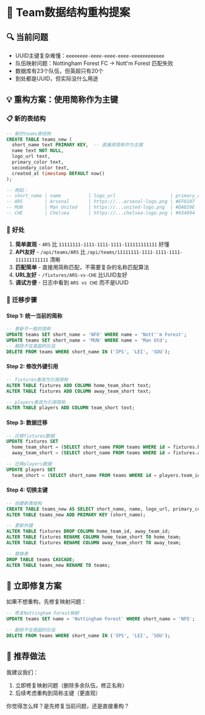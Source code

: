 # 🚀 Team数据结构重构提案

## 🔍 **当前问题**
- UUID主键复杂难懂：`eeeeeeee-eeee-eeee-eeee-eeeeeeeeeeee`
- 队伍映射问题：Nottingham Forest FC → Nott'm Forest 匹配失败
- 数据库有23个队伍，但英超只有20个
- 到处都是UUID，但实际没什么用途

## 💡 **重构方案：使用简称作为主键**

### 📋 **新的表结构**
```sql
-- 新的teams表结构
CREATE TABLE teams_new (
  short_name text PRIMARY KEY,  -- 直接用简称作为主键
  name text NOT NULL,
  logo_url text,
  primary_color text,
  secondary_color text,
  created_at timestamp DEFAULT now()
);

-- 例如：
-- short_name | name          | logo_url                    | primary_color
-- ARS        | Arsenal       | https://...arsenal-logo.png | #EF0107  
-- MUN        | Man United    | https://...united-logo.png  | #DA020E
-- CHE        | Chelsea       | https://...chelsea-logo.png | #034694
```

### 🎯 **好处**
1. **简单直观** - `ARS` 比 `11111111-1111-1111-1111-111111111111` 好懂
2. **API友好** - `/api/teams/ARS` 比 `/api/teams/11111111-1111-1111-1111-111111111111` 清晰
3. **匹配简单** - 直接用简称匹配，不需要复杂的名称匹配算法
4. **URL友好** - `/fixtures/ARS-vs-CHE` 比UUID友好
5. **调试方便** - 日志中看到 `ARS vs CHE` 而不是UUID

### 🔧 **迁移步骤**

#### Step 1: 统一当前的简称
```sql
-- 更新不一致的简称
UPDATE teams SET short_name = 'NFO' WHERE name = 'Nott''m Forest';
UPDATE teams SET short_name = 'MUN' WHERE name = 'Man Utd';
-- 删除不在英超的队伍
DELETE FROM teams WHERE short_name IN ('IPS', 'LEI', 'SOU');
```

#### Step 2: 修改外键引用
```sql
-- fixtures表改为引用简称
ALTER TABLE fixtures ADD COLUMN home_team_short text;
ALTER TABLE fixtures ADD COLUMN away_team_short text;

-- players表改为引用简称  
ALTER TABLE players ADD COLUMN team_short text;
```

#### Step 3: 数据迁移
```sql
-- 迁移fixtures数据
UPDATE fixtures SET 
  home_team_short = (SELECT short_name FROM teams WHERE id = fixtures.home_team_id),
  away_team_short = (SELECT short_name FROM teams WHERE id = fixtures.away_team_id);

-- 迁移players数据
UPDATE players SET 
  team_short = (SELECT short_name FROM teams WHERE id = players.team_id);
```

#### Step 4: 切换主键
```sql
-- 创建新表结构
CREATE TABLE teams_new AS SELECT short_name, name, logo_url, primary_color, secondary_color FROM teams;
ALTER TABLE teams_new ADD PRIMARY KEY (short_name);

-- 更新外键
ALTER TABLE fixtures DROP COLUMN home_team_id, away_team_id;
ALTER TABLE fixtures RENAME COLUMN home_team_short TO home_team;
ALTER TABLE fixtures RENAME COLUMN away_team_short TO away_team;

-- 替换表
DROP TABLE teams CASCADE;
ALTER TABLE teams_new RENAME TO teams;
```

## 🎯 **立即修复方案**
如果不想重构，先修复映射问题：

```sql
-- 修复Nottingham Forest映射
UPDATE teams SET name = 'Nottingham Forest' WHERE short_name = 'NFO';

-- 删除不在英超的队伍
DELETE FROM teams WHERE short_name IN ('IPS', 'LEI', 'SOU');
```

## 🚀 **推荐做法**
我建议我们：
1. 立即修复映射问题（删除多余队伍，修正名称）
2. 后续考虑重构到简称主键（更直观）

你觉得怎么样？是先修复当前问题，还是直接重构？
